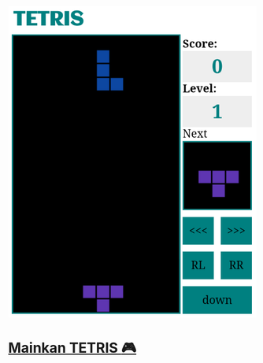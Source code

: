 ![Demo GIF](https://github.com/Kallpolo/Tetriss/blob/main/public/demo.png)

# [Mainkan TETRIS :video_game:](https://kallpolo.github.io/Tetriss/)
